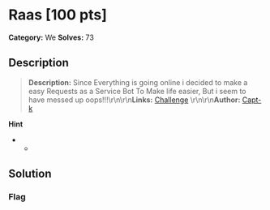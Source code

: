 # Raas [100 pts]

**Category:** We
**Solves:** 73

## Description
>**Description:** Since Everything is going online i decided to make a easy Requests as a Service Bot To Make life easier, But i seem to have messed up oops!!!\r\n\r\n**Links:** [Challenge](http://web.challenge.bi0s.in:6969/) \r\n\r\n**Author:** [Capt-k](https://twitter.com/Captainkay11)

**Hint**
* -

## Solution

### Flag

